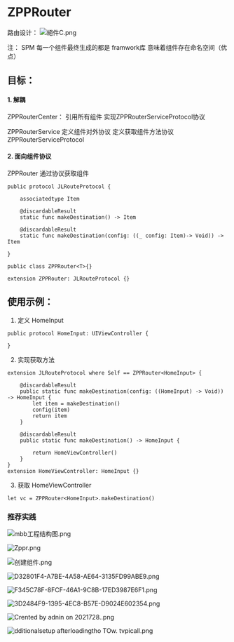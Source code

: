 # ZPPRouter

路由设计：
![絕件C.png](https://upload-images.jianshu.io/upload_images/11285123-eea1e90a109092d5.png?imageMogr2/auto-orient/strip%7CimageView2/2/w/1240)

注： SPM 每一个组件最终生成的都是 framwork库 意味着组件存在命名空间（优点）


## 目标：
 
#### 1. 解耦

ZPPRouterCenter：
 引用所有组件 
实现ZPPRouterServiceProtocol协议


ZPPRouterService
定义组件对外协议
定义获取组件方法协议ZPPRouterServiceProtocol

#### 2. 面向组件协议
ZPPRouter 通过协议获取组件
```
public protocol JLRouteProtocol {
    
    associatedtype Item
    
    @discardableResult
    static func makeDestination() -> Item
    
    @discardableResult
    static func makeDestination(config: ((_ config: Item)-> Void)) -> Item

}

```
```
public class ZPPRouter<T>{}

extension ZPPRouter: JLRouteProtocol {}
```

## 使用示例：
1. 定义 HomeInput
```
public protocol HomeInput: UIViewController {
    
}

```

2. 实现获取方法
```
extension JLRouteProtocol where Self == ZPPRouter<HomeInput> {
    
    @discardableResult
    public static func makeDestination(config: ((HomeInput) -> Void)) -> HomeInput {
        let item = makeDestination()
        config(item)
        return item
    }
    
    @discardableResult
    public static func makeDestination() -> HomeInput {
        
        return HomeViewController()
    }
}
extension HomeViewController: HomeInput {}

```

3. 获取 HomeViewController 
```
let vc = ZPPRouter<HomeInput>.makeDestination()
```

### 推荐实践

![mbb工程结构图.png](https://upload-images.jianshu.io/upload_images/11285123-3f32a36f92bf5b2c.png?imageMogr2/auto-orient/strip%7CimageView2/2/w/1240)

![Zppr.png](https://upload-images.jianshu.io/upload_images/11285123-02522ac78d4192b8.png?imageMogr2/auto-orient/strip%7CimageView2/2/w/1240)

![创建组件.png](https://upload-images.jianshu.io/upload_images/11285123-2497a738f1a3bf59.png?imageMogr2/auto-orient/strip%7CimageView2/2/w/1240)

![D32801F4-A7BE-4A58-AE64-3135FD99ABE9.png](https://upload-images.jianshu.io/upload_images/11285123-c9682d2d16a53d96.png?imageMogr2/auto-orient/strip%7CimageView2/2/w/1240)

![F345C78F-8FCF-46A1-9C8B-17ED3987E6F1.png](https://upload-images.jianshu.io/upload_images/11285123-3ac1004484b04861.png?imageMogr2/auto-orient/strip%7CimageView2/2/w/1240)

![3D2484F9-1395-4EC8-B57E-D9024E602354.png](https://upload-images.jianshu.io/upload_images/11285123-ea2c4d3e1b7cbf44.png?imageMogr2/auto-orient/strip%7CimageView2/2/w/1240)

![Crented by adnin on 2021728..png](https://upload-images.jianshu.io/upload_images/11285123-ff057450f14e7c58.png?imageMogr2/auto-orient/strip%7CimageView2/2/w/1240)

![dditionalsetup afterloadingtho TOw. tvpicall.png](https://upload-images.jianshu.io/upload_images/11285123-4ed0137e003e11d8.png?imageMogr2/auto-orient/strip%7CimageView2/2/w/1240)
